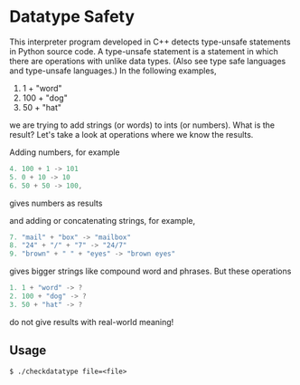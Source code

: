 # Datatype Safety

This interpreter program developed in C++ detects type-unsafe statements in Python source code. A type-unsafe statement is a statement in which there are operations with unlike data types. (Also see type safe languages and type-unsafe languages.) In the following examples,

1. 1 + "word"
2. 100 + "dog"
3. 50 + "hat"

we are trying to add strings (or words) to ints (or numbers). What is the result?
Let's take a look at operations where we know the results.

Adding numbers, for example

```c++
4. 100 + 1 -> 101
5. 0 + 10 -> 10
6. 50 + 50 -> 100,
```

gives numbers as results

and adding or concatenating strings, for example,

```c++
7. "mail" + "box" -> "mailbox"
8. "24" + "/" + "7" -> "24/7"
9. "brown" + " " + "eyes" -> "brown eyes"
```

gives bigger strings like compound word and phrases.
But these operations

```c++
1. 1 + "word" -> ?
2. 100 + "dog" -> ?
3. 50 + "hat" -> ?
```

do not give results with real-world meaning!

## Usage
``` terminal
$ ./checkdatatype file=<file>
```
